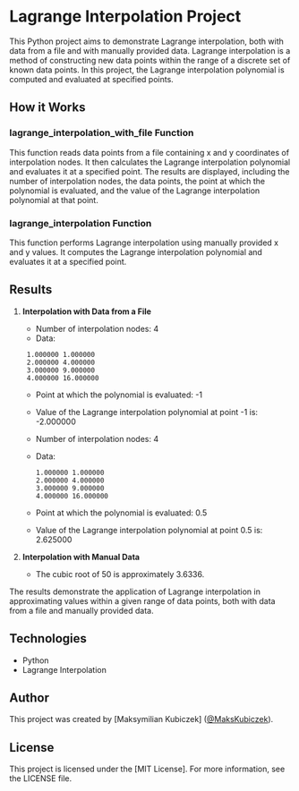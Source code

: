 # Lagrange Interpolation Project

This Python project aims to demonstrate Lagrange interpolation, both with data from a file and with manually provided data. Lagrange interpolation is a method of constructing new data points within the range of a discrete set of known data points. In this project, the Lagrange interpolation polynomial is computed and evaluated at specified points.

## How it Works

### lagrange_interpolation_with_file Function

This function reads data points from a file containing x and y coordinates of interpolation nodes. It then calculates the Lagrange interpolation polynomial and evaluates it at a specified point. The results are displayed, including the number of interpolation nodes, the data points, the point at which the polynomial is evaluated, and the value of the Lagrange interpolation polynomial at that point.

### lagrange_interpolation Function

This function performs Lagrange interpolation using manually provided x and y values. It computes the Lagrange interpolation polynomial and evaluates it at a specified point.

## Results

1. **Interpolation with Data from a File**
   - Number of interpolation nodes: 4
   - Data:

    ```
     1.000000 1.000000
     2.000000 4.000000
     3.000000 9.000000
     4.000000 16.000000
    ```
   - Point at which the polynomial is evaluated: -1
   - Value of the Lagrange interpolation polynomial at point -1 is: -2.000000

   - Number of interpolation nodes: 4
   - Data:
     ```
     1.000000 1.000000
     2.000000 4.000000
     3.000000 9.000000
     4.000000 16.000000
     ```
   - Point at which the polynomial is evaluated: 0.5
   - Value of the Lagrange interpolation polynomial at point 0.5 is: 2.625000

2. **Interpolation with Manual Data**
   - The cubic root of 50 is approximately 3.6336.

The results demonstrate the application of Lagrange interpolation in approximating values within a given range of data points, both with data from a file and manually provided data.

## Technologies

- Python
- Lagrange Interpolation

## Author

This project was created by [Maksymilian Kubiczek] ([@MaksKubiczek](https://github.com/MaksKubiczek)).

## License

This project is licensed under the [MIT License]. For more information, see the LICENSE file.